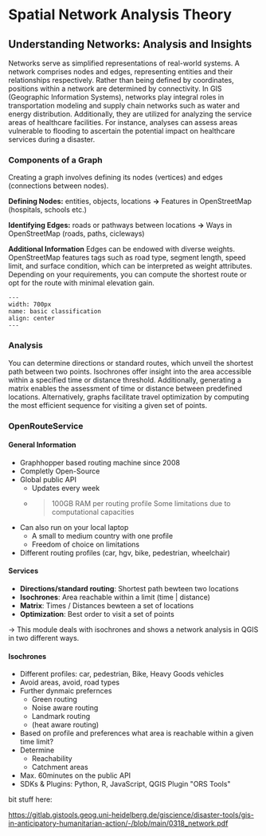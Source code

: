 # Spatial Network Analysis Theory


## Understanding Networks: Analysis and Insights
Networks serve as simplified representations of real-world systems. A network comprises nodes and edges, representing entities and their relationships respectively. Rather than being defined by coordinates, positions within a network are determined by connectivity. In GIS (Geographic Information Systems), networks play integral roles in transportation modeling and supply chain networks such as water and energy distribution. Additionally, they are utilized for analyzing the service areas of healthcare facilities. For instance, analyses can assess areas vulnerable to flooding to ascertain the potential impact on healthcare services during a disaster.

### Components of a Graph
Creating a graph involves defining its nodes (vertices) and edges (connections between nodes). 
 
**Defining Nodes:** entities, objects, locations **&rarr;** Features in OpenStreetMap (hospitals, schools etc.)

**Identifying Edges:** roads or pathways between locations **&rarr;** Ways in OpenStreetMap (roads, paths, cicleways)

**Additional Information**
Edges can be endowed with diverse weights. OpenStreetMap features tags such as road type, segment length, speed limit, and surface condition, which can be interpreted as weight attributes. Depending on your requirements, you  can compute the shortest route or opt for the route with minimal elevation gain.

 ```{figure} /fig/graph_creation.png
---
width: 700px
name: basic classification
align: center
---
```

### Analysis
You can determine directions or standard routes, which unveil the shortest path between two points. Isochrones offer insight into the area accessible within a specified time or distance threshold. Additionally, generating a matrix enables the assessment of time or distance between predefined locations. Alternatively, graphs facilitate travel optimization by computing the most efficient sequence for visiting a given set of points.


### OpenRouteService

#### General Information
- Graphhopper based routing machine since 2008
- Completly Open-Source
- Global public API
  - Updates every week
  - >100GB RAM per routing profile
    >Some limitations due to computational capacities
- Can also run on your local laptop
  - A small to medium country with one profile
  - Freedom of choice on limitations
- Different routing profiles (car, hgv, bike, pedestrian, wheelchair)

#### Services
- **Directions/standard routing**: Shortest path bewteen two locations
- **Isochrones**: Area reachable within a limit (time | distance)
- **Matrix**: Times / Distances bewteen a set of locations
- **Optimization**: Best order to visit a set of points

-> This module deals with isochrones and shows a network analysis in QGIS in two different ways.

#### Isochrones
- Different profiles: car, pedestrian, Bike, Heavy Goods vehicles
- Avoid areas, avoid, road types
- Further dynmaic prefernces
  - Green routing
  - Noise aware routing
  - Landmark routing
  - (heat aware routing)
- Based on profile and preferences what area is reachable within a given time       limit?
- Determine
  - Reachability
  - Catchment areas
-  Max. 60minutes on the public API
-  SDKs & Plugins: Python, R, JavaScript, QGIS Plugin "ORS Tools"
  
bit stuff here:

https://gitlab.gistools.geog.uni-heidelberg.de/giscience/disaster-tools/gis-in-anticipatory-humanitarian-action/-/blob/main/0318_network.pdf

